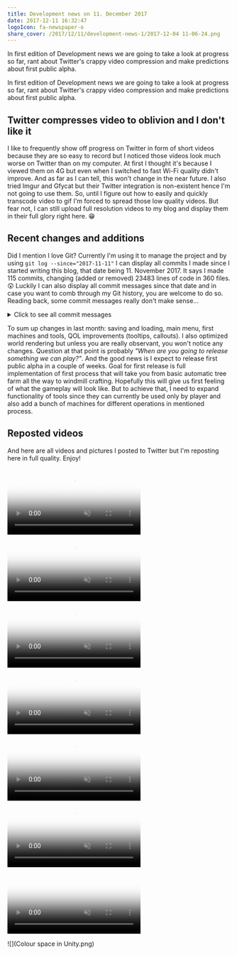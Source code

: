 ```yaml
---
title: Development news on 11. December 2017
date: 2017-12-11 16:32:47
logoIcon: fa-newspaper-o
share_cover: /2017/12/11/development-news-1/2017-12-04 11-06-24.png
---
```


In first edition of Development news we are going to take a look at progress so far, rant about Twitter's crappy video compression and make predictions about first public alpha.

<!-- more -->

In first edition of Development news we are going to take a look at progress so far, rant about Twitter's crappy video compression and make predictions about first public alpha.

## Twitter compresses video to oblivion and I don't like it

I like to frequently show off progress on Twitter in form of short videos because they are so easy to record but I noticed those videos look much worse on Twitter than on my computer. At first I thought it's because I viewed them on 4G but even when I switched to fast Wi-Fi quality didn't improve. And as far as I can tell, this won't change in the near future. I also tried Imgur and Gfycat but their Twitter integration is non-existent hence I'm not going to use them. So, until I figure out how to easily and quickly transcode video to gif I'm forced to spread those low quality videos. But fear not, I can still upload full resolution videos to my blog and display them in their full glory right here. 😁

## Recent changes and additions

Did I mention I love Git? Currently I'm using it to manage the project and by using `git log --since="2017-11-11"` I can display all commits I made since I started writing this blog, that date being 11. November 2017. It says I made 115 commits, changing (added or removed) 23483 lines of code in 360 files. 😲 Luckily I can also display all commit messages since that date and in case you want to comb through my Git history, you are welcome to do so. Reading back, some commit messages really don't make sense... 

<details><summary>Click to see all commit messages</summary><samp>Collect Player and Skyworld under one parent to make saving to file easier
Create serializable version of Vector3 and Quaternion
Allow keys to be unsubscribed
Change serialization to vanilla C# BinaryFormatter
Remove unused manual serialization methods
Correctly rotate all entity prefabs
Fix compilation warnings
Release some more resources when clearing server data
Start working on Main Menu
Add custom Skyboxes to main menu and game
Add Nova Mono and Open Sans fonts
Create button element
Create text element
Make inventory slot background sliced
Create WorldList animations
Fix strange problem with button controller
Move saves directory to MyDocuments
List world entries in main menu
Load world from world list
Split data and behaviour of entities
Save and load player's rotation
Copy server inventory to client inventory to break reference. Otherwise changes to client inventory effected server inventory.
Improve code for clicking the slot
Rename some filenames of classes
Split entity Initialize method into 2 methods, one for behaviour and one for data
Fix yet another bug with null Parent in InventorySlot
Make entity UIs static size
Don't override UnityEngine.Object.name
Release cursor when going to main menu
Don't destroy Main Menu UI immediately because EventSystem freaks out
Start working on actual implementation of HTSF
Consolidate all block and item textures
Respect block rotation when rendering faces of block
Implement sticky blocks and correct block rotation
Implement transparent blocks
Request selected slot when start rendering inventory bar
Move materials to correct directory
Repack tiles spritesheet with TexturePacker
Improve backdrop of EntityUI
Nest all block colliders under one object
Rotate wood texture to be horizontal
Move generic canvas element to Elements directory
Add dirt, grass and oak sapling
Remove entity data when removing entity
Update TODO
Add OakSapling entity
Run entity's CanPlace method when placing entity
Check space before growing tree
Make leaves non-transparent
Create simple FPS counter
Start working on callout
Use callout with oak sapling
Check in some random Unity settings
Reduce size of cursor
Remove callout when breaking sapling
Change ItemType from readonly to const
Implement axe behaviour
Destroy only those log blocks that were created by tree
Wire up events for dropped items and use simple renderer
Defer moving of dropped item to ItemRenderer
Use Unity physics to detect collision
Improve position interpolation for dropped items
Nest items under world renderer (to ensure destruction)
Calculate distance item moved in last frame to improve rendering
Code cleanup
Change gradient of slope that allows item sliding
Drop item only if you actually have it
Move rendering of dropped items into ItemRenderer
Add LogFormat methods for warning and error
Add rendering for entities
Implement renderer for items that don't have block form
Create windmill model
Animate rotation and export it to Unity
Update Windmill animations and add icon
Remove unsused assets
Add blend1 files to .gitingore
Add NoUI flag to BaseEntity
Add code necessary for windmill
Implement child multiblocks for windmill
Create BetterAnimator component that prevents visits to same state
Add some helper classes
Calculate strength of windmill and update animation
Finally fix incorrect vertex order. You should start from bottom left from beginning!
Render only blocks that were updated
Unsubscribe from events
Improve animation for Windmill
Move .psd to correct directory
Add shaft entity
Implement rotation for shaft
Apparently 'new' keyword doesn't complain if base method is incompatible.
Use drop mechanic in Axe tool
Rework inventory background
Create prefab for tooltip
Use actual text in tooltip
Improve tooltip scaling
Create tooltip data for all items
Transmit transmission through shaft
Change shaft model
Reduce border on tooltip
Hide shortcuts behind compile flags
Stop transmiting power when entity is destroyed
Add Transmission Splitter
Hide or show tooltips when taking or placing items in inventory
Add bevel gear for transmissions
Rework model of transmission splitter
Rotate sticky blocks depending on player's location
Separately control speed of splitter parts
Create new icon for mechanical splitter
Satisfy compiler warnings
What if I bump up quality?
Allow game to run in background
Tie player movement to physics updates instead of render updates
Don't divide power in splitter, just transmit the same on both sides
Make player movement speed nondependent on framerate
</samp></details>


To sum up changes in last month: saving and loading, main menu, first machines and tools, QOL improvements (tooltips, callouts). I also optimized world rendering but unless you are really observant, you won't notice any changes. Question at that point is probably *"When are you going to release something we can play?"*. And the good news is I expect to release first public alpha in a couple of weeks. Goal for first release is full implementation of first process that will take you from basic automatic tree farm all the way to windmill crafting. Hopefully this will give us first feeling of what the gameplay will look like. But to achieve that, I need to expand functionality of tools since they can currently be used only by player and also add a bunch of machines for different operations in mentioned process.

## Reposted videos

And here are all videos and pictures I posted to Twitter but I'm reposting here in full quality. Enjoy!


<video poster="/2017/12/11/development-news-1/2017-12-01 20-27-23.png" preload="auto" autoplay="autoplay" muted="muted" loop="loop" webkit-playsinline="">
		<source src="/2017/12/11/development-news-1/2017-12-01 20-27-23.mp4" type="video/mp4">
</video>


<video poster="/2017/12/11/development-news-1/2017-12-02 10-28-07.png" preload="auto" autoplay="autoplay" muted="muted" loop="loop" webkit-playsinline="">
		<source src="/2017/12/11/development-news-1/2017-12-02 10-28-07.mp4" type="video/mp4">
</video>


<video poster="/2017/12/11/development-news-1/2017-12-04 11-06-24.png" preload="auto" autoplay="autoplay" muted="muted" loop="loop" webkit-playsinline="">
		<source src="/2017/12/11/development-news-1/2017-12-04 11-06-24.mp4" type="video/mp4">
</video>


<video poster="/2017/12/11/development-news-1/2017-12-06 16-04-50.png" preload="auto" autoplay="autoplay" muted="muted" loop="loop" webkit-playsinline="">
		<source src="/2017/12/11/development-news-1/2017-12-06 16-04-50.mp4" type="video/mp4">
</video>


<video poster="/2017/12/11/development-news-1/2017-12-07 18-39-34.png" preload="auto" autoplay="autoplay" muted="muted" loop="loop" webkit-playsinline="">
		<source src="/2017/12/11/development-news-1/2017-12-07 18-39-34.mp4" type="video/mp4">
</video>


<video poster="/2017/12/11/development-news-1/2017-12-10 12-46-37.png" preload="auto" autoplay="autoplay" muted="muted" loop="loop" webkit-playsinline="">
		<source src="/2017/12/11/development-news-1/2017-12-10 12-46-37.mp4" type="video/mp4">
</video>


<video poster="/2017/12/11/development-news-1/2017-12-11 11-35-19.png" preload="auto" autoplay="autoplay" muted="muted" loop="loop" webkit-playsinline="">
		<source src="/2017/12/11/development-news-1/2017-12-11 11-35-19.mp4" type="video/mp4">
</video>

![](Colour space in Unity.png)